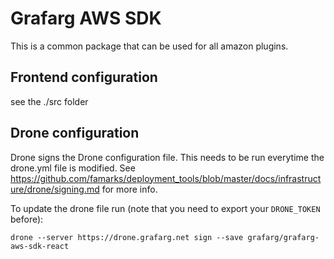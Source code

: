 # Grafarg AWS SDK

This is a common package that can be used for all amazon plugins.

## Frontend configuration

see the ./src folder

## Drone configuration

Drone signs the Drone configuration file. This needs to be run everytime the drone.yml file is modified. See https://github.com/famarks/deployment_tools/blob/master/docs/infrastructure/drone/signing.md for more info.

To update the drone file run (note that you need to export your `DRONE_TOKEN` before):

```
drone --server https://drone.grafarg.net sign --save grafarg/grafarg-aws-sdk-react
```
